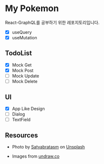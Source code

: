 # My Pokemon

React-GraphQL를 공부하기 위한 레포지토리입니다.

-   [x] useQuery
-   [x] useMutation

## TodoList

-   [x] Mock Get
-   [x] Mock Post
-   [ ] Mock Update
-   [ ] Mock Delete

## UI

-   [x] App Like Design
-   [ ] Dialog
-   [ ] TextField

## Resources

-   Photo by <a href="https://unsplash.com/@smpicturez?utm_source=unsplash&utm_medium=referral&utm_content=creditCopyText">Satyabratasm</a> on <a href="https://unsplash.com/photos/u_kMWN-BWyU?utm_source=unsplash&utm_medium=referral&utm_content=creditCopyText">Unsplash</a>

-   Images from [undraw.co](https://undraw.co/illustrations)
